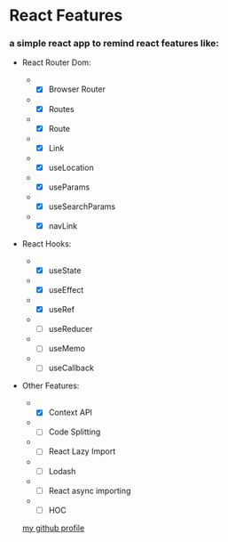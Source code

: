 # React Features

### a simple react app to remind react features like:

- React Router Dom:
  - - [x] Browser Router
  - - [x] Routes
  - - [x] Route
  - - [x] Link
  - - [x] useLocation
  - - [x] useParams
  - - [x] useSearchParams
  - - [x] navLink
- React Hooks:
  - - [x] useState
  - - [x] useEffect
  - - [x] useRef
  - - [ ] useReducer
  - - [ ] useMemo
  - - [ ] useCallback
- Other Features:

  - - [x] Context API
  - - [ ] Code Splitting
  - - [ ] React Lazy Import
  - - [ ] Lodash
  - - [ ] React async importing
  - - [ ] HOC

  [my github profile](https://github.com/defaee)
